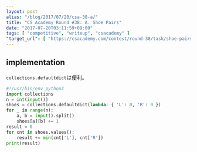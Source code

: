 ```yaml
---
layout: post
alias: "/blog/2017/07/20/csa-38-a/"
title: "CS Academy Round #38: A. Shoe Pairs"
date: "2017-07-20T03:11:59+09:00"
tags: [ "competitive", "writeup", "csacademy" ]
"target_url": [ "https://csacademy.com/contest/round-38/task/shoe-pairs/" ]
---
```


## implementation

`collections.defaultdict`は便利。

``` python
#!/usr/bin/env python3
import collections
n = int(input())
shoes = collections.defaultdict(lambda: { 'L': 0, 'R': 0 })
for _ in range(n):
    a, b = input().split()
    shoes[a][b] += 1
result = 0
for cnt in shoes.values():
    result += min(cnt['L'], cnt['R'])
print(result)
```
